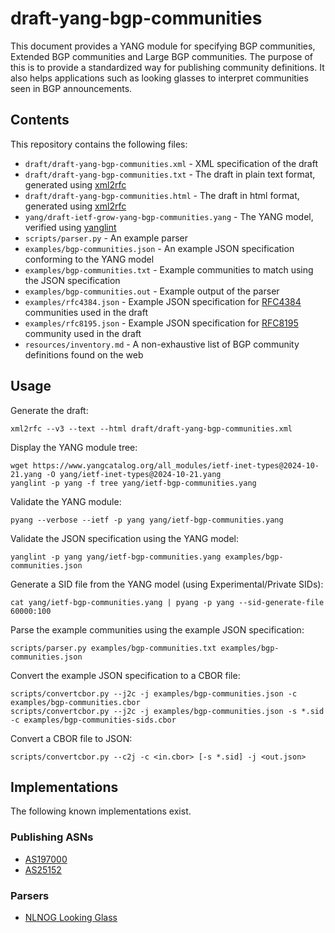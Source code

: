 # draft-yang-bgp-communities

This document provides a YANG module for specifying BGP communities, Extended BGP communities and Large BGP communities.
The purpose of this is to provide a standardized way for publishing community definitions.
It also helps applications such as looking glasses to interpret communities seen in BGP announcements.

## Contents

This repository contains the following files:

* `draft/draft-yang-bgp-communities.xml` - XML specification of the draft
* `draft/draft-yang-bgp-communities.txt` - The draft in plain text format, generated using [xml2rfc](https://pypi.org/project/xml2rfc/)
* `draft/draft-yang-bgp-communities.html` - The draft in html format, generated using [xml2rfc](https://pypi.org/project/xml2rfc/)
* `yang/draft-ietf-grow-yang-bgp-communities.yang` - The YANG model, verified using [yanglint](https://pypi.org/project/libyang/)
* `scripts/parser.py` - An example parser
* `examples/bgp-communities.json` - An example JSON specification conforming to the YANG model
* `examples/bgp-communities.txt` - Example communities to match using the JSON specification
* `examples/bgp-communities.out` - Example output of the parser
* `examples/rfc4384.json` - Example JSON specification for [RFC4384](https://www.rfc-editor.org/info/rfc4384) communities used in the draft
* `examples/rfc8195.json` - Example JSON specification for [RFC8195](https://www.rfc-editor.org/info/rfc8195) community used in the draft
* `resources/inventory.md` - A non-exhaustive list of BGP community definitions found on the web

## Usage

Generate the draft:
```
xml2rfc --v3 --text --html draft/draft-yang-bgp-communities.xml
```

Display the YANG module tree:
```
wget https://www.yangcatalog.org/all_modules/ietf-inet-types@2024-10-21.yang -O yang/ietf-inet-types@2024-10-21.yang
yanglint -p yang -f tree yang/ietf-bgp-communities.yang
```

Validate the YANG module:
```
pyang --verbose --ietf -p yang yang/ietf-bgp-communities.yang
```

Validate the JSON specification using the YANG model:
```
yanglint -p yang yang/ietf-bgp-communities.yang examples/bgp-communities.json
```

Generate a SID file from the YANG model (using Experimental/Private SIDs):
```
cat yang/ietf-bgp-communities.yang | pyang -p yang --sid-generate-file 60000:100
```

Parse the example communities using the example JSON specification:
```
scripts/parser.py examples/bgp-communities.txt examples/bgp-communities.json
```

Convert the example JSON specification to a CBOR file:
```
scripts/convertcbor.py --j2c -j examples/bgp-communities.json -c examples/bgp-communities.cbor
scripts/convertcbor.py --j2c -j examples/bgp-communities.json -s *.sid -c examples/bgp-communities-sids.cbor
```

Convert a CBOR file to JSON:
```
scripts/convertcbor.py --c2j -c <in.cbor> [-s *.sid] -j <out.json>
```

## Implementations

The following known implementations exist.

### Publishing ASNs

* [AS197000](https://www-static.ripe.net/dynamic/draft-ietf-grow-yang-bgp-communities/as197000.json)
* [AS25152](https://www-static.ripe.net/dynamic/draft-ietf-grow-yang-bgp-communities/as25152.json)

### Parsers

* [NLNOG Looking Glass](https://github.com/NLNOG/lg.ring.nlnog.net/)
